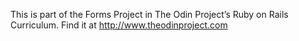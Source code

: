 This is part of the Forms Project in The Odin Project’s Ruby on Rails Curriculum. Find it at http://www.theodinproject.com
